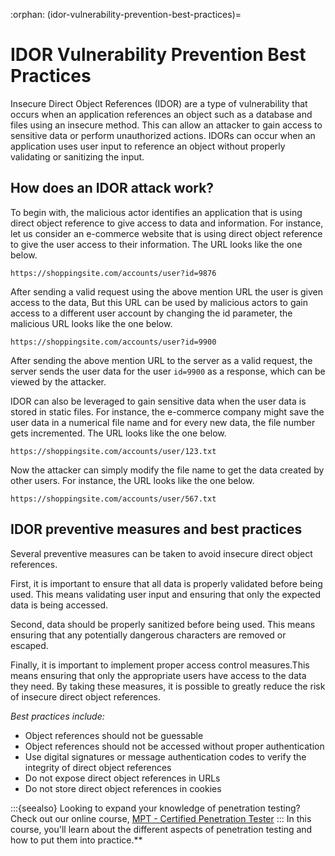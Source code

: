 :orphan:
(idor-vulnerability-prevention-best-practices)=

# IDOR Vulnerability Prevention Best Practices

Insecure Direct Object References (IDOR) are a type of vulnerability that occurs when an application references an object such as a database and files using an insecure method. This can allow an attacker to gain access to sensitive data or perform unauthorized actions. IDORs can occur when an application uses user input to reference an object without properly validating or sanitizing the input.

## How does an IDOR attack work?

To begin with, the malicious actor identifies an application that is using direct object reference to give access to data and information. For instance, let us consider an e-commerce website that is using direct object reference to give the user access to their information. The URL looks like the one below.

`https://shoppingsite.com/accounts/user?id=9876`

After sending a valid request using the above mention URL the user is given access to the data, But this URL can be used by malicious actors to gain access to a different user account by changing the id parameter, the malicious URL looks like the one below.

`https://shoppingsite.com/accounts/user?id=9900`

After sending the above mention URL to the server as a valid request, the server sends the user data for the user `id=9900` as a response, which can be viewed by the attacker.

IDOR can also be leveraged to gain sensitive data when the user data is stored in static files. For instance, the e-commerce company might save the user data in a numerical file name and for every new data, the file number gets incremented. The URL looks like the one below.

`https://shoppingsite.com/accounts/user/123.txt`

Now the attacker can simply modify the file name to get the data created by other users. For instance, the URL looks like the one below.

`https://shoppingsite.com/accounts/user/567.txt`

## IDOR preventive measures and best practices

Several preventive measures can be taken to avoid insecure direct object references.

First, it is important to ensure that all data is properly validated before being used. This means validating user input and ensuring that only the expected data is being accessed.

Second, data should be properly sanitized before being used. This means ensuring that any potentially dangerous characters are removed or escaped.

Finally, it is important to implement proper access control measures.This means ensuring that only the appropriate users have access to the data they need. By taking these measures, it is possible to greatly reduce the risk of insecure direct object references.

_Best practices include:_

- Object references should not be guessable
- Object references should not be accessed without proper authentication
- Use digital signatures or message authentication codes to verify the integrity of direct object references
- Do not expose direct object references in URLs
- Do not store direct object references in cookies

:::{seealso}
Looking to expand your knowledge of penetration testing? Check out our online course, [MPT - Certified Penetration Tester](https://www.mosse-institute.com/certifications/mpt-certified-penetration-tester.html)
::: In this course, you'll learn about the different aspects of penetration testing and how to put them into practice.**
